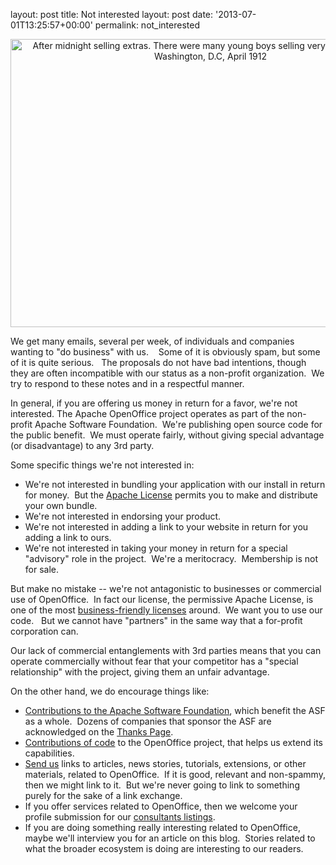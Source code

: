 layout: post
title: Not interested
layout: post
date: '2013-07-01T13:25:57+00:00'
permalink: not_interested

<div align="center"><a title="After midnight selling extras. There were many young boys selling very late these nights. Washington, D.C, April 1912 by The U.S. National Archives, on Flickr" href="http://www.flickr.com/photos/usnationalarchives/7494391690/"><img width="640" height="461" alt="After midnight selling extras. There were many young boys selling very late these nights. Washington, D.C, April 1912" src="http://farm8.staticflickr.com/7261/7494391690_f6c105235a_z.jpg" /></a></div> 
  <p>We get many emails, several per week, of individuals and companies wanting to &quot;do business&quot; with us.&nbsp; &nbsp; Some of it is obviously spam, but some of it is quite serious.&nbsp;&nbsp; The proposals do not have bad intentions, though they are often incompatible with our status as a non-profit organization.&nbsp; We try to respond to these notes and in a respectful manner. <br /></p> 
  <p>In general, if you are offering us money in return for a favor, we're not interested. The Apache OpenOffice project operates as part of the non-profit Apache Software Foundation.&nbsp; We're publishing open source code for the public benefit.&nbsp; We must operate fairly, without giving special advantage (or disadvantage) to any 3rd party.&nbsp; <br /></p> 
  <p>Some specific things we're not interested in: <br /></p> 
  <ul> 
    <li>We're not interested in bundling your application with our install in return for money.&nbsp; But the <a href="http://www.apache.org/licenses/LICENSE-2.0.html">Apache License</a> permits you to make and distribute your own bundle.<br /></li> 
    <li>We're not interested in endorsing your product.</li> 
    <li>We're not interested in adding a link to your website in return for you adding a link to ours.</li> 
    <li>We're not interested in taking your money in return for a special &quot;advisory&quot; role in the project.&nbsp; We're a meritocracy.&nbsp; Membership is not for sale.</li> 
  </ul> 
  <p>But make no mistake -- we're not antagonistic to businesses or commercial use of OpenOffice.&nbsp; In fact our license, the permissive Apache License, is one of the most <a href="http://www.openoffice.org/why/why_compliance.html">business-friendly licenses</a> around.&nbsp; We want you to use our code.&nbsp;&nbsp; But we cannot have &quot;partners&quot; in the same way that a for-profit corporation can. </p> 
  <p>Our lack of commercial entanglements with 3rd parties means that
 you can operate commercially without fear that your competitor has a &quot;special
 relationship&quot; with the project, giving them an unfair advantage. <br /></p> 
  <p>On the other hand, we do encourage things like:</p> 
  <ul> 
    <li><a href="http://www.apache.org/foundation/contributing.html#Paypal">Contributions to the Apache Software Foundation</a>, which benefit the ASF as a whole.&nbsp; Dozens of companies that sponsor the ASF are acknowledged on the <a href="https://www.apache.org/foundation/thanks.html">Thanks Page</a>.<br /></li> 
    <li><a href="https://openoffice.apache.org/contributing-code.html">Contributions of code</a> to the OpenOffice project, that helps us extend its capabilities.</li> 
    <li><a href="http://openoffice.apache.org/mailing-lists.html#marketing-mailing-list-public">Send us</a> links to articles, news stories, tutorials, extensions, or other materials, related to OpenOffice.&nbsp; If it is good, relevant and non-spammy, then we might link to it.&nbsp; But we're never going to link to something purely for the sake of a link exchange.<br /></li> 
    <li>If you offer services related to OpenOffice, then we welcome your profile submission for our <a href="http://www.openoffice.org/bizdev/consultants.html">consultants listings</a>.</li> 
    <li>If you are doing something really interesting related to OpenOffice, maybe we'll interview you for an article on this blog.&nbsp; Stories related to what the broader ecosystem is doing are interesting to our readers. <br /></li> 
  </ul>
